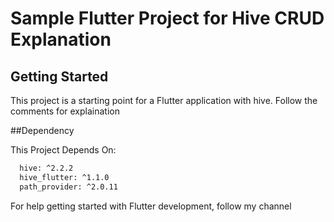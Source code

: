 # Sample Flutter Project for Hive CRUD Explanation



## Getting Started

This project is a starting point for a Flutter application with hive. Follow the comments for explaination

##Dependency


This Project Depends On:

```bash
  hive: ^2.2.2
  hive_flutter: ^1.1.0
  path_provider: ^2.0.11
```

For help getting started with Flutter development, follow my channel
